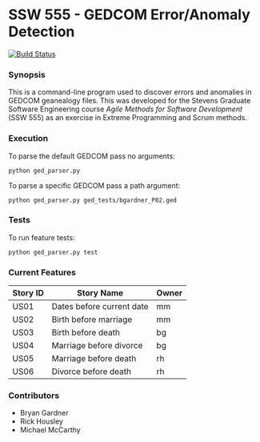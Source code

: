 # SSW 555 - GEDCOM Error/Anomaly Detection
[![Build Status](https://travis-ci.org/rickhousley/SSW-Agile-GEDCOM.svg?branch=master)](https://travis-ci.org/rickhousley/SSW-Agile-GEDCOM)

### Synopsis
This is a command-line program used to discover errors and anomalies in GEDCOM geanealogy files. This was developed for the Stevens Graduate Software Engineering course *Agile Methods for Software Development* (SSW 555) as an exercise in Extreme Programming and Scrum methods.

### Execution

To parse the default GEDCOM pass no arguments:
```
python ged_parser.py
```

To parse a specific GEDCOM pass a path argument:
```
python ged_parser.py ged_tests/bgardner_P02.ged
```

### Tests
To run feature tests:
```
python ged_parser.py test
```

### Current Features
| Story ID | Story Name                | Owner |
|----------|---------------------------|-------|
| US01     | Dates before current date | mm    |
| US02     | Birth before marriage     | mm    |
| US03     | Birth before death        | bg    |
| US04     | Marriage before divorce   | bg    |
| US05     | Marriage before death     | rh    |
| US06     | Divorce before death      | rh    |


### Contributors
+ Bryan Gardner
+ Rick Housley
+ Michael McCarthy
